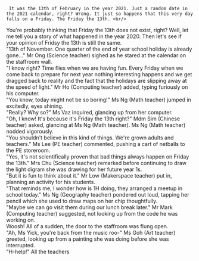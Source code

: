      It was the 13th of February in the year 2021. Just a random date in the 2021 calendar, right? Wrong. It just so happens that this very day falls on a Friday. The Friday the 13th. <br/>
You're probably thinking that Friday the 13th does not exist, right? Well, let me tell you a story of what happened in the year 2020. Then let's see if your opinion of Fridsy the 13th is still the same. <br/> 
"13th of November. One quarter of the end of year school holiday is already gone..." Mr Ong (Science teacher) sighed as he stared at the calendar on the staffroom wall. <br/>
"I know right? Time flies when we are having fun. Every Friday when we come back to prepare for next year nothing interesting happens and we get dragged back to reality and the fact that the holidays are slipping away at the speed of light." Mr Ho (Computing teacher) added, typing furiously on his computer. <br/>
"You know, today might not be so boring!" Ms Ng (Math teacher) jumped in excitedly, eyes shining. <br/>
"Really? Why so?" Ms Vaz inquired, glancing up from her computer. <br/>
"Oh, I know! It's because it's Friday the 13th right?" Mdm Sim (Chinese teacher) asked, glancing at Ms Ng (Math teacher). Ms Ng (Math teacher) nodded vigorously. <br/> 
"You shouldn't believe in this kind of things. We're grown adults and teachers." Ms Lee (PE teacher) commented, pushing a cart of netballs to the PE storeroom. <br/>
"Yes, it's not scientifically proven that bad things always happen on Friday the 13th." Mrs Chu (Science teacher) remarked before continuing to draw the light digram she was drawing for her future year 1s. <br/>
"But it is fun to think about it." Mr Low (Makerspace teacher) put in, planning an activity for his students. <br/>
"That reminds me, I wonder how is 1H doing, they arranged a meetup in school today." Ms Ng (Geography teacher) pondered out loud, tapping her pencil which she used to draw maps on her chip thoughtfully. <br/>
"Maybe we can go visit them during our lunch break later." Mr Mark (Computing teacher) suggested, not looking up from the code he was working on. <br/>
Woosh! All of a sudden, the door to the staffroom was flung open. <br/>
"Ah, Ms Yick, you're back from the music roo-" Ms Goh (Art teacher) greeted, looking up from a painting she was doing before she was interrupted. <br/>
"H-help!" All the teachers
